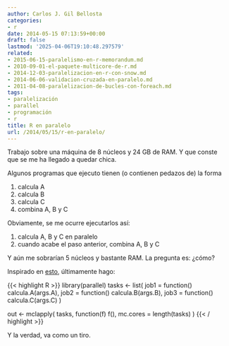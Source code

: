 ```yaml
---
author: Carlos J. Gil Bellosta
categories:
- r
date: 2014-05-15 07:13:59+00:00
draft: false
lastmod: '2025-04-06T19:10:48.297579'
related:
- 2015-06-15-paralelismo-en-r-memorandum.md
- 2010-09-01-el-paquete-multicore-de-r.md
- 2014-12-03-paralelizacion-en-r-con-snow.md
- 2014-06-06-validacion-cruzada-en-paralelo.md
- 2011-04-08-paralelizacion-de-bucles-con-foreach.md
tags:
- paralelización
- parallel
- programación
- r
title: R en paralelo
url: /2014/05/15/r-en-paralelo/
---
```


Trabajo sobre una máquina de 8 núcleos y 24 GB de RAM. Y que conste que se me ha llegado a quedar chica.

Algunos programas que ejecuto tienen (o contienen pedazos de) la forma

1. calcula A
2. calcula B
3. calcula C
4. combina A, B y C

Obviamente, se me ocurre ejecutarlos así:

1. calcula A, B y C en paralelo
2. cuando acabe el paso anterior, combina A, B y C

Y aún me sobrarían 5 núcleos y bastante RAM. La pregunta es: ¿cómo?

Inspirado en [esto](http://stackoverflow.com/questions/10815622/running-multiple-jobs-in-background-at-same-time-parallel-in-r), últimamente hago:


{{< highlight R >}}
library(parallel)
tasks <- list(
  job1 = function() calcula.A(args.A),
  job2 = function() calcula.B(args.B),
  job3 = function() calcula.C(args.C)
)

out <- mclapply(
  tasks,
  function(f) f(),
  mc.cores = length(tasks)
)
{{< / highlight >}}

Y la verdad, va como un tiro.